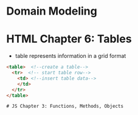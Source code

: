 # Domain Modeling

# HTML Chapter 6: Tables
- table represents information in a grid format
``` html
<table>  <!--create a table-->
  <tr>  <!-- start table row-->
    <td> <!--insert table data-->
    </td>
  </tr>
</table>

# JS Chapter 3: Functions, Methods, Objects
